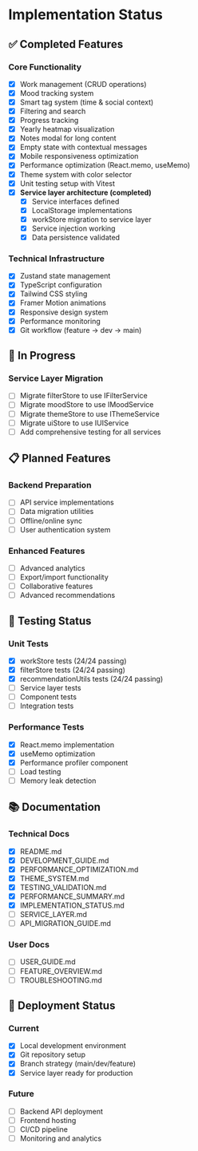 # Implementation Status

## ✅ Completed Features

### Core Functionality

- [x] Work management (CRUD operations)
- [x] Mood tracking system
- [x] Smart tag system (time & social context)
- [x] Filtering and search
- [x] Progress tracking
- [x] Yearly heatmap visualization
- [x] Notes modal for long content
- [x] Empty state with contextual messages
- [x] Mobile responsiveness optimization
- [x] Performance optimization (React.memo, useMemo)
- [x] Theme system with color selector
- [x] Unit testing setup with Vitest
- [x] **Service layer architecture (completed)**
  - [x] Service interfaces defined
  - [x] LocalStorage implementations
  - [x] workStore migration to service layer
  - [x] Service injection working
  - [x] Data persistence validated

### Technical Infrastructure

- [x] Zustand state management
- [x] TypeScript configuration
- [x] Tailwind CSS styling
- [x] Framer Motion animations
- [x] Responsive design system
- [x] Performance monitoring
- [x] Git workflow (feature → dev → main)

## 🔄 In Progress

### Service Layer Migration

- [ ] Migrate filterStore to use IFilterService
- [ ] Migrate moodStore to use IMoodService
- [ ] Migrate themeStore to use IThemeService
- [ ] Migrate uiStore to use IUIService
- [ ] Add comprehensive testing for all services

## 📋 Planned Features

### Backend Preparation

- [ ] API service implementations
- [ ] Data migration utilities
- [ ] Offline/online sync
- [ ] User authentication system

### Enhanced Features

- [ ] Advanced analytics
- [ ] Export/import functionality
- [ ] Collaborative features
- [ ] Advanced recommendations

## 🧪 Testing Status

### Unit Tests

- [x] workStore tests (24/24 passing)
- [x] filterStore tests (24/24 passing)
- [x] recommendationUtils tests (24/24 passing)
- [ ] Service layer tests
- [ ] Component tests
- [ ] Integration tests

### Performance Tests

- [x] React.memo implementation
- [x] useMemo optimization
- [x] Performance profiler component
- [ ] Load testing
- [ ] Memory leak detection

## 📚 Documentation

### Technical Docs

- [x] README.md
- [x] DEVELOPMENT_GUIDE.md
- [x] PERFORMANCE_OPTIMIZATION.md
- [x] THEME_SYSTEM.md
- [x] TESTING_VALIDATION.md
- [x] PERFORMANCE_SUMMARY.md
- [x] IMPLEMENTATION_STATUS.md
- [ ] SERVICE_LAYER.md
- [ ] API_MIGRATION_GUIDE.md

### User Docs

- [ ] USER_GUIDE.md
- [ ] FEATURE_OVERVIEW.md
- [ ] TROUBLESHOOTING.md

## 🚀 Deployment Status

### Current

- [x] Local development environment
- [x] Git repository setup
- [x] Branch strategy (main/dev/feature)
- [x] Service layer ready for production

### Future

- [ ] Backend API deployment
- [ ] Frontend hosting
- [ ] CI/CD pipeline
- [ ] Monitoring and analytics
